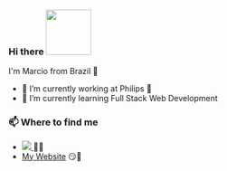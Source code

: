 ### Hi there <img src="https://octodex.github.com/images/daftpunktocat-thomas.gif" width="80">

I'm Marcio from Brazil 💚 

- 🔭 I’m currently working at Philips 💜
- 🌱 I’m currently learning Full Stack Web Development

### 📫 Where to find me

- <a href="https://www.linkedin.com/in/mjlbnu/?locale=en_US"><img src="https://img.shields.io/badge/-LinkedIn-blue?logo=LinkedIn" /> <a/> 👨💼
- [My Website](https://www.programadorbr.com.br/) 😏🔗

